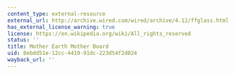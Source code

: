 ```yaml
---
content_type: external-resource
external_url: http://archive.wired.com/wired/archive/4.12/ffglass.html
has_external_license_warning: true
license: https://en.wikipedia.org/wiki/All_rights_reserved
status: ''
title: Mother Earth Mother Board
uid: 8ebdd51e-12cc-4419-91dc-223d54f2d024
wayback_url: ''
---
```

